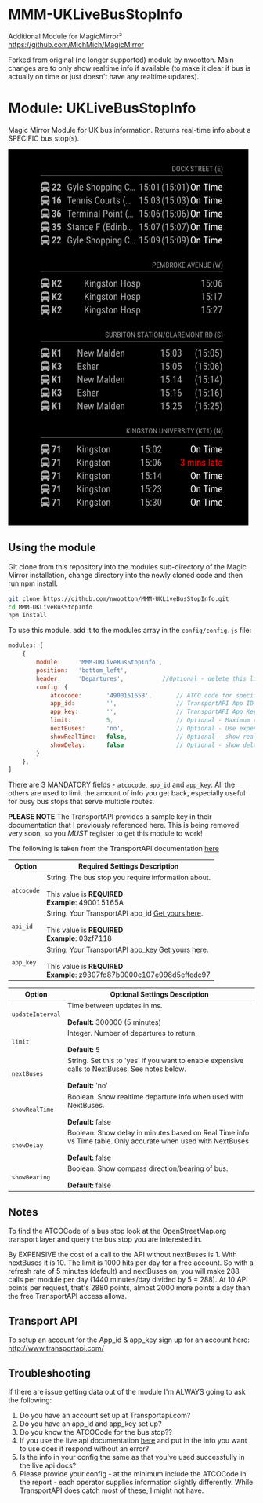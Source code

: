 # MMM-UKLiveBusStopInfo
Additional Module for MagicMirror²  https://github.com/MichMich/MagicMirror

Forked from original (no longer supported) module by nwootton.
Main changes are to only show realtime info if available (to make it clear if bus is actually on time or just doesn't have any realtime updates).

# Module: UKLiveBusStopInfo
Magic Mirror Module for UK bus information. Returns real-time info about a SPECIFIC bus stop(s).

![](./images/Current_version.png)

## Using the module

Git clone from this repository into the modules sub-directory of the Magic Mirror installation, change directory into the newly cloned code and then run npm install.

```bash
git clone https://github.com/nwootton/MMM-UKLiveBusStopInfo.git
cd MMM-UKLiveBusStopInfo
npm install
```

To use this module, add it to the modules array in the `config/config.js` file:

```javascript
modules: [
    {
		module: 	'MMM-UKLiveBusStopInfo',
		position: 	'bottom_left',
		header:		'Departures',			//Optional - delete this line to turn OFF the header completely
		config: {
			atcocode: 		'490015165B', 		// ATCO code for specific bus stop
			app_id: 		'', 				// TransportAPI App ID
			app_key: 		'', 	            // TransportAPI App Key
			limit: 			5, 					// Optional - Maximum results to display.
      		nextBuses: 		'no',              	// Optional - Use expensive RealTime info from NextBuses
      		showRealTime: 	false,          	// Optional - show realtime departure info
      		showDelay: 		false              	// Optional - show delay in minutes based on Real Time info vs Time table
		}
	},
]
```
There are 3 MANDATORY fields - `atcocode`, `app_id` and `app_key`. All the others are used to limit the amount of info you get back, especially useful for busy bus stops that serve multiple routes.

**PLEASE NOTE** The TransportAPI provides a sample key in their documentation that I previously referenced here. This is being removed very soon, so you *MUST* register to get this module to work!

The following is taken from the TransportAPI documentation [here](https://developer.transportapi.com/docs?raml=https://transportapi.com/v3/raml/transportapi.raml##request_uk_bus_stop_atcocode_live_json)

|Option|Required Settings Description|
|---|---|
|`atcocode`|String. The bus stop you require information about.<br><br>This value is **REQUIRED** <br/>**Example**: 490015165A <br />|
|`api_id`|String. Your TransportAPI app_id [Get yours here](https://developer.transportapi.com/signup).<br><br>This value is **REQUIRED**  <br/>**Example**: 03zf7118 <br />|
|`app_key`|String. Your TransportAPI app_key [Get yours here](https://developer.transportapi.com/signup).<br><br>This value is **REQUIRED** <br/>**Example**: z9307fd87b0000c107e098d5effedc97 <br />|

|Option|Optional Settings Description|
|---|---|
|`updateInterval`| Time between updates in ms. <br/><br/>**Default:** 300000 (5 minutes)|
|`limit`|Integer. Number of departures to return.<br><br>**Default:** 5|
|`nextBuses`|String. Set this to 'yes' if you want to enable expensive calls to NextBuses. See notes below.<br><br>**Default:** 'no'|
|`showRealTime`| Boolean. Show realtime departure info when used with NextBuses. <br><br>**Default:** false|
|`showDelay`| Boolean. Show delay in minutes based on Real Time info vs Time table. Only accurate when used with NextBuses <br><br>**Default:** false|
|`showBearing`| Boolean. Show compass direction/bearing of bus. <br><br>**Default:** false|


## Notes ##
To find the ATCOCode of a bus stop look at the OpenStreetMap.org transport layer and query the bus stop you are interested in.

By EXPENSIVE the cost of a call to the API without nextBuses is 1. With nextBuses it is 10. The limit is 1000 hits per day for a free account. So with a refresh rate of 5 minutes (default) and nextBuses on, you will make 288 calls per module per day (1440 minutes/day divided by 5 = 288). At 10 API points per request, that's 2880 points, almost 2000 more points a day than the free TransportAPI access allows.

## Transport API

To setup an account for the App_id & app_key sign up for an account here: http://www.transportapi.com/

## Troubleshooting

If there are issue getting data out of the module I'm ALWAYS going to ask the following:

1. Do you have an account set up at Transportapi.com?
2. Do you have an app_id and app_key set up?
3. Do you know the ATCOCode for the bus stop??
4. If you use the live api documentation [here](https://developer.transportapi.com/docs?raml=https://transportapi.com/v3/raml/transportapi.raml##uk_bus_stop_atcocode_live_json) and put in the info you want to use does it respond without an error?
5. Is the info in your config the same as that you’ve used successfully in the live api docs?
6. Please provide your config - at the minimum include the ATCOCode in the report - each operator supplies information slightly differently. While TransportAPI does catch most of these, I might not have.
